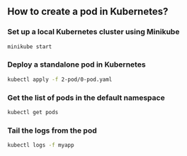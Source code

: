## How to create a pod in Kubernetes?

### Set up a local Kubernetes cluster using Minikube

```bash
minikube start
```

### Deploy a standalone pod in Kubernetes

```bash
kubectl apply -f 2-pod/0-pod.yaml
```

### Get the list of pods in the default namespace

```bash
kubectl get pods
```

### Tail the logs from the pod

```bash
kubectl logs -f myapp
```

